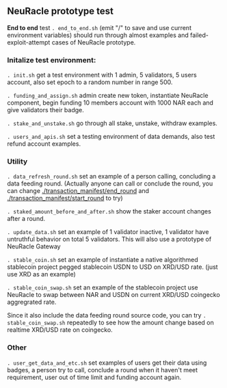 ## NeuRacle prototype test

**End to end** test `. end_to_end.sh` (emit "/" to save and use current environment variables) should run through almost examples and failed-exploit-attempt cases of NeuRacle prototype.

### Initalize test environment:

`. init.sh` get a test environment with 1 admin, 5 validators, 5 users account, also set epoch to a random number in range 500.

`. funding_and_assign.sh` admin create new token, instantiate NeuRacle component, begin funding 10 members account with 1000 NAR each and give validators their badge.

`. stake_and_unstake.sh` go through all stake, unstake, withdraw examples.

`. users_and_apis.sh` set a testing environment of data demands, also test refund account examples.

### Utility

`. data_refresh_round.sh` set an example of a person calling, concluding a data feeding round. (Actually anyone can call or conclude the round, you can change [./transaction_manifest/end_round](./transaction_manifest/end_round) and [./transaction_manifest/start_round](./transaction_manifest/start_round) to try)

`. staked_amount_before_and_after.sh` show the staker account changes after a round. 

`. update_data.sh` set an example of 1 validator inactive, 1 validator have untruthful behavior on total 5 validators. This will also use a prototype of NeuRacle Gateway

`. stable_coin.sh` set an example of instantiate a native algorithmed stablecoin project pegged stablecoin USDN to USD on XRD/USD rate. (just use XRD as an example)

`. stable_coin_swap.sh` set an example of the stablecoin project use NeuRacle to swap between NAR and USDN on current XRD/USD coingecko aggregrated rate.

Since it also include the data feeding round source code, you can try `. stable_coin_swap.sh` repeatedly to see how the amount change based on realtime XRD/USD rate on coingecko.

### Other

`. user_get_data_and_etc.sh` set examples of users get their data using badges, a person try to call, conclude a round when it haven't meet requirement, user out of time limit and funding account again.
